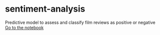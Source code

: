 # sentiment-analysis
Predictive model to assess and classify film reviews as positive or negative
[Go to the notebook](https://github.com/iseka-dev/sentiment-analysis/blob/master/SentimentAnalysis.ipynb)
